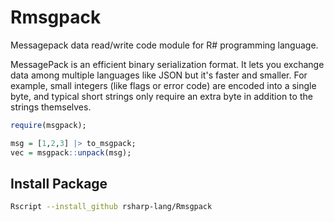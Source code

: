 # Rmsgpack
Messagepack data read/write code module for R# programming language.

MessagePack is an efficient binary serialization format. It lets you exchange data among multiple languages like JSON but it's faster and smaller. For example, small integers (like flags or error code) are encoded into a single byte, and typical short strings only require an extra byte in addition to the strings themselves.

```r
require(msgpack);

msg = [1,2,3] |> to_msgpack;
vec = msgpack::unpack(msg);
```

## Install Package

```sh
Rscript --install_github rsharp-lang/Rmsgpack
```
